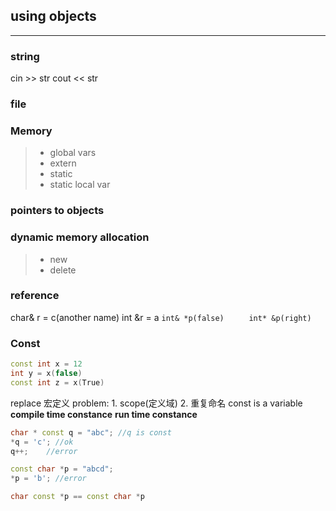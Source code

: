 ## using objects

---

### string

cin >> str
cout << str

### file

### Memory

> - global vars
> - extern
> - static
> - static local var

### **pointers to objects**

### dynamic memory allocation

> - new
> - delete

### reference

char& r = c(another name)
int &r = a
```int& *p(false)```
``` 	int* &p(right)```

### Const

```c++
const int x = 12
int y = x(false)
const int z = x(True)
```

replace 宏定义 problem: 1. scope(定义域)	2. 重复命名
const is a variable
**compile time constance**
**run time constance**

```c++
char * const q = "abc"; //q is const
*q = 'c'; //ok
q++;	//error

const char *p = "abcd";
*p = 'b'; //error

char const *p == const char *p
```

